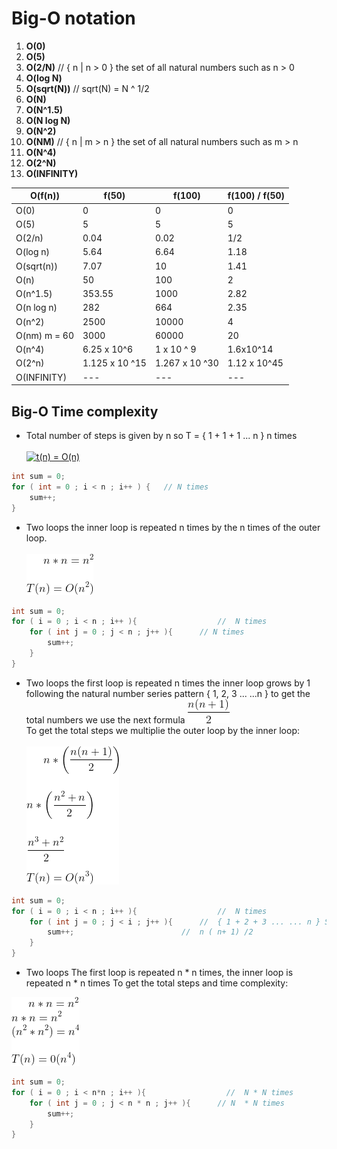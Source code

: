
# Big-O notation 


1.  **O(0)**
2.  **O(5)**
3.  **O(2/N)**          //   { n | n > 0 } the set of all natural numbers such as n > 0 
4.  **O(log N)**
5.  **O(sqrt(N))**      // sqrt(N) = N ^ 1/2 
6.  **O(N)**            
7.  **O(N^1.5)**
8.  **O(N log N)**
9.  **O(N^2)**
10. **O(NM)**       //      { n | m > n  } the set of all natural numbers such as m > n   
11. **O(N^4)**
12. **O(2^N)**
13. **O(INFINITY)**

O(f(n)) | f(50) | f(100) | f(100) / f(50)
--------|-------|--------|--------------
O(0)    |   0   |    0   |   0 
O(5)    |   5   |    5   |  5 
O(2/n)  |   0.04|    0.02   |  1/2
O(log n)    |   5.64   |   6.64    |  1.18 
O(sqrt(n)) | 7.07 | 10 | 1.41 
O(n) | 50 | 100 | 2
O(n^1.5) | 353.55 | 1000 | 2.82
O(n log n) | 282 | 664 | 2.35
O(n^2) | 2500 | 10000 | 4 
O(nm) m = 60 | 3000 | 60000 | 20
O(n^4) | 6.25 x 10^6 | 1 x 10 ^ 9| 1.6x10^14
O(2^n)| 1.125 x 10 ^15 | 1.267  x 10 ^30 | 1.12 x 10^45
O(INFINITY) | --- | --- | --- 



## Big-O Time complexity

* Total number of steps is given by n so 
T = { 1 + 1 + 1 ... n } n times \
\
<a href="https://www.codecogs.com/eqnedit.php?latex=t(n)&space;=&space;O(n)" target="_blank"><img src="https://latex.codecogs.com/gif.latex?t(n)&space;=&space;O(n)" title="t(n) = O(n)" /></a>

```java
int sum = 0;
for ( int = 0 ; i < n ; i++ ) {   // N times
    sum++;
}
```

* Two loops the inner loop is repeated n times by the
n times of the outer loop.
\
\
![alt first ex](./img/firstex.gif)


```java
int sum = 0;
for ( i = 0 ; i < n ; i++ ){                  //  N times
	for ( int j = 0 ; j < n ; j++ ){      // N times
	 	sum++;
	}
}

```

* Two loops the first loop is repeated n times
the inner loop grows by 1 following the natural number
series pattern { 1, 2, 3 ... ...n }  to get the total numbers
we use the next formula  ![alt n (n + 0) / 2](./img/formula.gif)\
To get the total steps we multiplie the outer loop by the inner loop:\
\
![alt formula](./img/secondex.gif)
```java
int sum = 0;
for ( i = 0 ; i < n ; i++ ){                  //  N times
	for ( int j = 0 ; j < i ; j++ ){      //  { 1 + 2 + 3 ... ... n } Sum of the first n number of the series 
	 	sum++;                        //  n ( n+ 1) /2
	}
}


```

* Two loops
The first loop is repeated n * n times, the inner loop is repeated n * n times
To get the total steps and time complexity:

![alt third](./img/thirdex.gif)
```java
int sum = 0;
for ( i = 0 ; i < n*n ; i++ ){                  //  N * N times
	for ( int j = 0 ; j < n * n ; j++ ){      // N  * N times
	 	sum++;
	}
}

```

